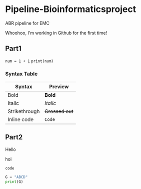 # Pipeline-Bioinformaticsproject
ABR pipeline for EMC

Whoohoo, I'm working in Github for the first time!

## Part1

`num = 1 + 1`
`print(num)`




### Syntax Table
Syntax | Preview
-|-
Bold | **Bold**
Italic | _Italic_
Strikethrough | ~~Crossed out~~
Inline code | `Code`


## Part2

Hello


hoi


`code`
```Python
G = "ABCD"
print(G)
```
